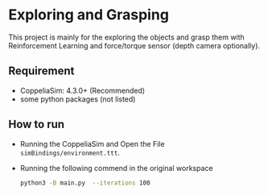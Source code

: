 # Exploring and Grasping

This project is mainly for the exploring the objects and grasp them with Reinforcement Learning and force/torque sensor (depth camera optionally).

## Requirement

* CoppeliaSim: 4.3.0+ (Recommended)
* some python packages (not listed)

## How to run

* Running the CoppeliaSim and Open the File `simBindings/environment.ttt`.

* Running the following commend in the original workspace

  ```bash
  python3 -B main.py  --iterations 100
  ```

  

